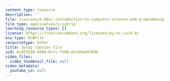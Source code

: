 ```yaml
---
content_type: resource
description: ''
file: /courses/6-00sc-introduction-to-computer-science-and-programming-spring-2011/6c0535d0b8980c7cfe98e2c69e6978d6_TIQTYgmavC4.srt
file_type: application/x-subrip
learning_resource_types: []
license: https://creativecommons.org/licenses/by-nc-sa/4.0/
ocw_type: OCWFile
resourcetype: Other
title: 3play caption file
uid: 6c0535d0-b898-0c7c-fe98-e2c69e6978d6
video_files:
  video_thumbnail_file: null
video_metadata:
  youtube_id: null
---
```

